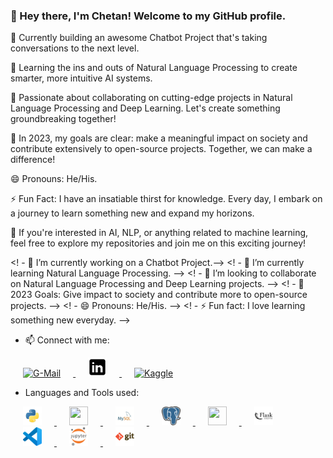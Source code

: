 <!--
**thechetanchoudhary/thechetanchoudhary** is a ✨ _special_ ✨ repository because its `README.md` (this file) appears on your GitHub profile.
-->


### 👋  Hey there, I'm Chetan! Welcome to my GitHub profile.

🤖 Currently building an awesome Chatbot Project that's taking conversations to the next level.

🌱 Learning the ins and outs of Natural Language Processing to create smarter, more intuitive AI systems.

👯 Passionate about collaborating on cutting-edge projects in Natural Language Processing and Deep Learning. Let's create something groundbreaking together!

🥅 In 2023, my goals are clear: make a meaningful impact on society and contribute extensively to open-source projects. Together, we can make a difference!

😄 Pronouns: He/His.

⚡ Fun Fact: I have an insatiable thirst for knowledge. Every day, I embark on a journey to learn something new and expand my horizons.

🌟 If you're interested in AI, NLP, or anything related to machine learning, feel free to explore my repositories and join me on this exciting journey!

<! - 🔭 I’m currently working on a Chatbot Project.-->
<! - 🌱 I’m currently learning Natural Language Processing. -->
<! - 👯 I’m looking to collaborate on Natural Language Processing and Deep Learning projects. -->
<! - 🥅 2023 Goals: Give impact to society and contribute more to open-source projects. -->
<! - 😄 Pronouns: He/His. -->
<! - ⚡ Fun fact: I love learning something new everyday. -->
- 📫 Connect with me:
 <a href="mailto:<gmail>chetanc703@gmail.com">
  <img alt="G-Mail" src="https://github.com/simple-icons/simple-icons/blob/develop/icons/google.svg" height = "30px" width ="30px" hspace="20">
 </a>

 <a href="https://www.linkedin.com/in/thechetanchoudhary/">
  <img alt="LinkedIn" src="https://github.com/simple-icons/simple-icons/blob/develop/icons/linkedin.svg" height = "30px" width ="30px" hspace="20">
 </a>
      
 <a href="https://www.kaggle.com/chetanc703/">
  <img alt="Kaggle" src="https://github.com/simple-icons/simple-icons/blob/develop/icons/kaggle.svg" height = "30px" width ="30px" hspace="20">
 </a>
 
 
- Languages and Tools used:
  
 <a href="https://www.python.org">
   <img src="https://raw.githubusercontent.com/github/explore/80688e429a7d4ef2fca1e82350fe8e3517d3494d/topics/python/python.png" height = "30px" width ="30px" hspace="20">
 </a>
 
  <a href="https://www.office.com/launch/excel?ui=en-US&rs=US&au">
  <img src="https://camo.githubusercontent.com/0dc79a9b1c7c6d6b3b8a74e0231312670a2d02940cd4dea94efd3e4ddfe16e31/68747470733a2f2f75706c6f61642e77696b696d656469612e6f72672f77696b6970656469612f636f6d6d6f6e732f7468756d622f372f37662f4d6963726f736f66745f4f66666963655f457863656c5f2532383230313825453225383025393370726573656e742532392e7376672f3131303170782d4d6963726f736f66745f4f66666963655f457863656c5f2532383230313825453225383025393370726573656e742532392e7376672e706e67" height = "30px" width ="30px" hspace="20">
 </a>
 
  <a href="https://www.mysql.com/">
  <img src="https://raw.githubusercontent.com/github/explore/80688e429a7d4ef2fca1e82350fe8e3517d3494d/topics/mysql/mysql.png" height = "30px" width ="30px" hspace="20">
 </a>

  <a href="https://www.postgresql.org/">
  <img src="https://raw.githubusercontent.com/github/explore/80688e429a7d4ef2fca1e82350fe8e3517d3494d/topics/postgresql/postgresql.png" height = "30px" width ="30px" hspace="20">
 </a>
      
 <a href="https://www.tableau.com/">
  <img src="https://camo.githubusercontent.com/49ffc303b9fb222a858e030061cf318f98d15fb7ed4d84bf84c61e3dbfbbef31/68747470733a2f2f63646e2e776f726c64766563746f726c6f676f2e636f6d2f6c6f676f732f7461626c6561752d736f6674776172652e737667" height = "30px" width ="30px" hspace="20">
 </a>
 
 <a href="https://flask.palletsprojects.com/en/1.1.x/">
  <img src="https://raw.githubusercontent.com/github/explore/80688e429a7d4ef2fca1e82350fe8e3517d3494d/topics/flask/flask.png" height = "30px" width ="30px" hspace="20">
 </a>

<a href="https://code.visualstudio.com/">
  <img src="https://raw.githubusercontent.com/github/explore/80688e429a7d4ef2fca1e82350fe8e3517d3494d/topics/visual-studio-code/visual-studio-code.png" height = "30px" width ="30px" hspace="20">
 </a>
 
 <a href="https://jupyter.org/">
  <img src="https://raw.githubusercontent.com/github/explore/80688e429a7d4ef2fca1e82350fe8e3517d3494d/topics/jupyter-notebook/jupyter-notebook.png" height = "30px" width ="30px" hspace="20">
 </a>
 
  <a href="https://git-scm.com/">
  <img src="https://raw.githubusercontent.com/github/explore/80688e429a7d4ef2fca1e82350fe8e3517d3494d/topics/git/git.png" height = "30px" width ="30px" hspace="20">
 </a>
 
 
